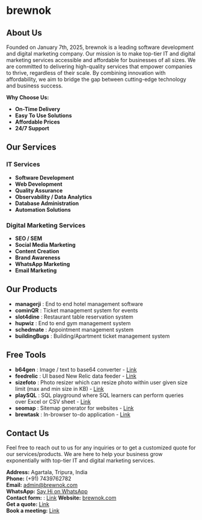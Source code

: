 # brewnok

## About Us

Founded on January 7th, 2025, brewnok is a leading software development and digital marketing company. Our mission is to make top-tier IT and digital marketing services accessible and affordable for businesses of all sizes. We are committed to delivering high-quality services that empower companies to thrive, regardless of their scale. By combining innovation with affordability, we aim to bridge the gap between cutting-edge technology and business success.

**Why Choose Us:**

- **On-Time Delivery**
- **Easy To Use Solutions**
- **Affordable Prices**
- **24/7 Support**

## Our Services

### IT Services

- **Software Development**
- **Web Development**
- **Quality Assurance**
- **Observability / Data Analytics**
- **Database Administration**
- **Automation Solutions**

### Digital Marketing Services

- **SEO / SEM**
- **Social Media Marketing**
- **Content Creation**
- **Brand Awareness**
- **WhatsApp Marketing**
- **Email Marketing**

## Our Products

- **managerji** : End to end hotel management software
- **cominQR** : Ticket management system for events
- **slot4dine** : Restaurant table reservation system
- **hupwiz** : End to end gym management system
- **schedmate** : Appointment management system
- **buildingBugs** : Building/Apartment ticket management system

## Free Tools

- **b64gen** : Image / text to base64 converter - [Link](https://brewnok.github.io/b64gen)
- **feedrelic** : UI based New Relic data feeder - [Link](https://feedrelic.onrender.com)
- **sizefoto** : Photo resizer which can resize photo within user given size limit (max and min size in KB) - [Link](https://sizefoto.onrender.com)
- **playSQL** : SQL playground where SQL learners can perform queries over Excel or CSV sheet - [Link](https://playsql.onrender.com)
- **seomap** : Sitemap generator for websites - [Link](https://seomap.onrender.com)
- **brewtask** : In-browser to-do application - [Link](https://brewtask.onrender.com)

## Contact Us
Feel free to reach out to us for any inquiries or to get a customized quote for our services/products. We are here to help your business grow exponentially with top-tier IT and digital marketing services.<br>

**Address:** Agartala, Tripura, India<br>
**Phone:** (+91) 7439762782<br>
**Email:** admin@brewnok.com<br>
**WhatsApp:** [Say Hi on WhatsApp](https://wa.me/+917439762782)<br>
**Contact form:** : [Link](https://docs.google.com/forms/d/e/1FAIpQLScNFg6Rn8ttScewsAFi64enU5nkP6TLFxjs407gPYSvf7KH7w/viewform)
**Website:** [brewnok.com](https://brewnok.com)<br>
**Get a quote:** [Link](https://docs.google.com/forms/d/e/1FAIpQLSeK1ys270kxZzoE3FPLwiaKokf3SCsKV_qcXZXp8pjVrcLvCQ/viewform?pli=1)<br>
**Book a meeting:** [Link](https://calendly.com/shayan-brewnok/30min)<br>
